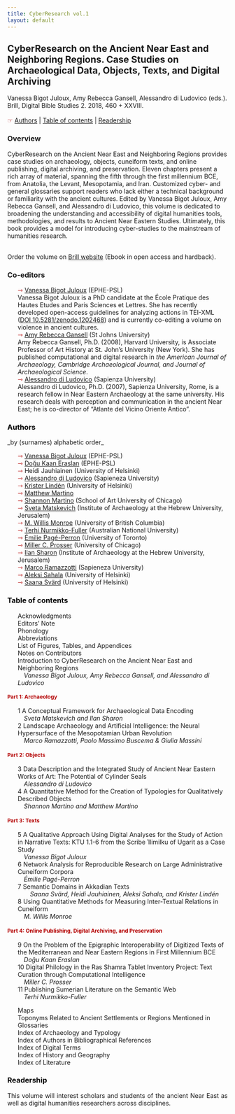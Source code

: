 ```yaml
---
title: CyberResearch vol.1
layout: default
---
```


<h2> CyberResearch on the Ancient Near East and Neighboring Regions. Case Studies on Archaeological Data, Objects, Texts, and Digital Archiving</h2>
Vanessa Bigot Juloux, Amy Rebecca Gansell, Alessandro di Ludovico (eds.). Brill, Digital Bible Studies 2. 2018, 460 +  XXVIII.<br /><br />
<span style="color:#b30000; font-size: 14px">&#9758;</span> <a href="#authors">Authors</a> | <a href="#table-content">Table of contents</a> | <a href="#readership">Readership</a>

<h3>Overview</h3>
<p>CyberResearch on the Ancient Near East and Neighboring Regions provides case studies on archaeology, objects, cuneiform texts, and online publishing, digital archiving, and preservation. 
Eleven chapters present a rich array of material, spanning the fifth through the first millennium BCE, from Anatolia, the Levant, Mesopotamia, and Iran. Customized cyber- and general glossaries support readers who lack either a technical background or familiarity with the ancient cultures. Edited by Vanessa Bigot Juloux, Amy Rebecca Gansell, and Alessandro di Ludovico, this volume is dedicated to broadening the understanding and accessibility of digital humanities tools, methodologies, and results to Ancient Near Eastern Studies. Ultimately, this book provides a model for introducing cyber-studies to the mainstream of humanities research.</p> 
<br />
Order the volume on <a href="https://brill.com/view/title/34932" target="_blank">Brill website</a> (Ebook in open access and hardback).

<h3>Co-editors</h3>
<ul style="list-style-type: none;">
<li><span style="color:#b30000; font-size: 14px">&#8702;</span> <a href="http://vanessajuloux.xyz" target="_blank">Vanessa Bigot Juloux</a> (EPHE-PSL)<br />
  <span style="text-align: justify;">Vanessa Bigot Juloux is a PhD candidate at the École Pratique des Hautes Etudes and Paris Sciences et Lettres. She has recently developed open-access guidelines for analyzing actions in TEI-XML (<a href="https://zenodo.org/record/1202468" target="_blank">DOI 10.5281/zenodo.1202468</a>) and is currently co-editing a volume on violence in ancient cultures.</span>
  </li>
<li><span style="color:#b30000; font-size: 14px">&#8702;</span> <a href="https://stjohns.academia.edu/AmyRebeccaGansell" target="_blank">Amy Rebecca Gansell</a> (St Johns University)<br />
  <span style="text-align: justify;">Amy Rebecca Gansell, Ph.D. (2008), Harvard University, is Associate Professor of Art History at St. John’s University (New York). She has published computational and digital research in <em>the American Journal of Archaeology, Cambridge Archaeological Journal, and Journal of Archaeological Science</em>.</span></li>
<li><span style="color:#b30000; font-size: 14px">&#8702;</span> <a href="https://uniroma1.academia.edu/AlessandroDiLudovico" target="_blank">Alessandro di Ludovico</a> (Sapienza University)<br />
  <span style="text-align: justify;">Alessandro di Ludovico, Ph.D. (2007), Sapienza University, Rome, is a research fellow in Near Eastern Archaeology at the same university. His research deals with perception and communication in the ancient Near East; he is co-director of “Atlante del Vicino Oriente Antico”.</span></li>
</ul>

<h3><a name="authors" style="color: black">Authors</a></h3>
_by (surnames) alphabetic order_<br />
<ul style="list-style-type: none;">
  <li><span style="color:#b30000; font-size: 14px">&#8702;</span> <a href="http://vanessajuloux.xyz" target="_blank">Vanessa Bigot Juloux</a> (EPHE-PSL)</li>
  <li><span style="color:#b30000; font-size: 14px">&#8702;</span> <a href="https://ephe-sorbonne.academia.edu/DKaanEr" target="_blank">Doğu Kaan Eraslan</a> (EPHE-PSL)</li>
  <li><span style="color:#b30000; font-size: 14px">&#8702;</span> Heidi Jauhiainen (University of Helsinki)</li>
   <li><span style="color:#b30000; font-size: 14px">&#8702;</span> <a href="https://uniroma1.academia.edu/AlessandroDiLudovico" target="_blank">Alessandro di Ludovico</a> (Sapieneza University)</li>
  <li><span style="color:#b30000; font-size: 14px">&#8702;</span> <a href="https://helsinki.academia.edu/KristerLindén" target="_blank">Krister Lindén</a> (University of Helsinki)</li>
  <li><span style="color:#b30000; font-size: 14px">&#8702;</span> <a href="https://independent.academia.edu/MatthewMartino3" target="_blank">Matthew Martino</a></li>
   <li><span style="color:#b30000; font-size: 14px">&#8702;</span> <a href="https://saic.academia.edu/ShannonMartino" target="_blank">Shannon Martino</a> (School of Art University of Chicago)</li>
  <li><span style="color:#b30000; font-size: 14px">&#8702;</span> <a href="https://huji.academia.edu/SvetaMatskevich" target="_blank">Sveta Matskevich</a> (Institute of Archaeology at the Hebrew University, Jerusalem)</li>
  <li><span style="color:#b30000; font-size: 14px">&#8702;</span> <a href="https://ubc.academia.edu/MWillisMonroe" target="_blank">M. Willis Monroe</a> (University of British Columbia)</li>
  <li><span style="color:#b30000; font-size: 14px">&#8702;</span> <a href="https://anu-au.academia.edu/TerhiNurmikkoFuller" target="_blank">Terhi Nurmikko-Fuller</a> (Australian National University)</li>
  <li><span style="color:#b30000; font-size: 14px">&#8702;</span> <a href="https://utoronto.academia.edu/ÉmiliePagéPerron" target="_blank">Émilie Pagé-Perron</a> (University of Toronto)</li>
  <li><span style="color:#b30000; font-size: 14px">&#8702;</span> <a href="https://chicago.academia.edu/MillerProsser" target="_blank">Miller C. Prosser</a> (University of Chicago)</li>
  <li><span style="color:#b30000; font-size: 14px">&#8702;</span> <a href="https://huji.academia.edu/IlanSharon" target="_blank">Ilan Sharon</a> (Institute of Archaeology at the Hebrew University, Jerusalem)</li>
  <li><span style="color:#b30000; font-size: 14px">&#8702;</span> <a href="https://uniroma1.academia.edu/MarcoRamazzotti" target="_blank">Marco Ramazzotti</a> (Sapieneza University)</li>
  <li><span style="color:#b30000; font-size: 14px">&#8702;</span> <a href="https://helsinki.academia.edu/AleksiSahala" target="_blank">Aleksi Sahala</a> (University of Helsinki)</li>
  <li><span style="color:#b30000; font-size: 14px">&#8702;</span> <a href="https://helsinki.academia.edu/SaanaSvärd" target="_blank">Saana Svärd</a> (University of Helsinki)</li>
  
 </ul>
  
<h3><a name="table-content" style="color: black">Table of contents</a></h3> 
<ul style="list-style-type: none;">
<li>Acknowledgments</li>
<li>Editors’ Note</li>
<li>Phonology</li>
<li>Abbreviations</li>
<li>List of Figures, Tables, and Appendices</li>
<li>Notes on Contributors</li>
<li />
<li>Introduction to CyberResearch on the Ancient Near East and Neighboring Regions<br />
<span style="padding-left: 1em"><em>Vanessa Bigot Juloux, Amy Rebecca Gansell, and Alessandro di Ludovico</em></span></li>
  </ul>

<h4 style="color:#b30000; font-size: 12px">Part 1: Archaeology</h4>
<ul style="list-style-type: none;">
<li> 1 A Conceptual Framework for Archaeological Data Encoding<br />
  <span style="padding-left: 1em"><em>Sveta Matskevich and Ilan Sharon</em></span></li>
<li>2 Landscape Archaeology and Artificial Intelligence: the Neural Hypersurface of the Mesopotamian Urban Revolution<br />
<span style="padding-left: 1em"><em>Marco Ramazzotti, Paolo Massimo Buscema & Giulia Massini</em></span></li>
  </ul>
  
<h4 style="color:#b30000; font-size: 12px">Part 2: Objects</h4>
<ul style="list-style-type: none;">
<li> 3 Data Description and the Integrated Study of Ancient Near Eastern Works of Art: The Potential of Cylinder Seals<br />
  <span style="padding-left: 1em"><em>Alessandro di Ludovico</em></span></li>
<li>4 A Quantitative Method for the Creation of Typologies for Qualitatively Described Objects<br />
  <span style="padding-left: 1em"><em>Shannon Martino and Matthew Martino</em></span></li>
  </ul>
  
<h4 style="color:#b30000; font-size: 12px">Part 3: Texts</h4>
<ul style="list-style-type: none;">
<li> 5 A Qualitative Approach Using Digital Analyses for the Study of Action in Narrative Texts:  <span style="font-variant: small-caps;">KTU</span> 1.1-6 from the Scribe ʾIlimilku of Ugarit as a Case Study<br />
  <span style="padding-left: 1em"><em>Vanessa Bigot Juloux</em></span></li> 
<li>6 Network Analysis for Reproducible Research on Large Administrative Cuneiform Corpora<br />
  <span style="padding-left: 1em"><em>Émilie Pagé-Perron </em></span></li>
 <li>7 Semantic Domains in Akkadian Texts<br />
 <span style="padding-left: 1em"><em>Saana Svärd, Heidi Jauhiainen, Aleksi Sahala, and Krister Lindén </em></span></li>
 <li>8 Using Quantitative Methods for Measuring Inter-Textual Relations in Cuneiform<br />
   <span style="padding-left: 1em"><em>M. Willis Monroe</em></span></li>
  </ul> 
  
<h4 style="color:#b30000; font-size: 12px">Part 4: Online Publishing, Digital Archiving, and Preservation</h4>
<ul style="list-style-type: none;">
<li>9 On the Problem of the Epigraphic Interoperability of Digitized Texts of the Mediterranean and Near Eastern Regions in First Millennium <span style="font-variant: small-caps;">BCE</span><br />
  <span style="padding-left: 1em"><em>Doğu Kaan Eraslan</em></span></li>
<li>10 Digital Philology in the Ras Shamra Tablet Inventory Project: Text Curation through Computational Intelligence<br />
  <span style="padding-left: 1em"><em>Miller C. Prosser</em></span></li>
<li>11 Publishing Sumerian Literature on the Semantic Web<br />
  <span style="padding-left:1em"><em>Terhi Nurmikko-Fuller</em></span></li>
</ul>  

<ul style="list-style-type: none;">
<li>Maps</li>
<li>Toponyms Related to Ancient Settlements or Regions Mentioned in</li>
<li>Glossaries </li>
<li>Index of Archaeology and Typology </li>
<li>Index of Authors in Bibliographical References </li>
<li>Index of Digital Terms </li>
<li>Index of History and Geography </li>
<li>Index of Literature </li>
</ul>
 

<h3><a name="readership" style="color: black">Readership</a></h3>
<p style="text-align: justify;">This volume will interest scholars and students of the ancient Near East as well as digital humanities researchers across disciplines.</p>
  

